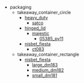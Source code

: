 * packaging
  * takeaway_container_circle
    * [heavy_duty](packaging/takeaway_container_circle/heavy_duty)
      * [satco](packaging/takeaway_container_circle/heavy_duty/satco)
    * [hinged_lid](packaging/takeaway_container_circle/heavy_duty/satco/hinged_lid)
      * [majestic](packaging/takeaway_container_circle/heavy_duty/satco/hinged_lid/majestic)
        * [05385_pv11](05385_pv11)
    * [nisbet_fiesta](packaging/takeaway_container_circle/heavy_duty/satco/hinged_lid/majestic/05385_pv11/nisbet_fiesta)
      * [ct083](packaging/takeaway_container_circle/heavy_duty/satco/hinged_lid/majestic/05385_pv11/nisbet_fiesta/ct083)
  * takeaway_container_rectangle
    * [nisbet_fiesta](packaging/takeaway_container_circle/heavy_duty/satco/hinged_lid/majestic/05385_pv11/nisbet_fiesta/ct083/takeaway_container_rectangle/nisbet_fiesta)
      * [large_dm183](packaging/takeaway_container_circle/heavy_duty/satco/hinged_lid/majestic/05385_pv11/nisbet_fiesta/ct083/takeaway_container_rectangle/nisbet_fiesta/large_dm183)
      * [medium_dm182](packaging/takeaway_container_circle/heavy_duty/satco/hinged_lid/majestic/05385_pv11/nisbet_fiesta/ct083/takeaway_container_rectangle/nisbet_fiesta/large_dm183/medium_dm182)
      * [small_dm181](packaging/takeaway_container_circle/heavy_duty/satco/hinged_lid/majestic/05385_pv11/nisbet_fiesta/ct083/takeaway_container_rectangle/nisbet_fiesta/large_dm183/medium_dm182/small_dm181)
